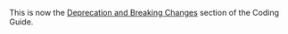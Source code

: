 This is now the [Deprecation and Breaking Changes](https://github.com/AnalyticalGraphicsInc/cesium/blob/master/Documentation/Contributors/CodingGuide/README.md#deprecation-and-breaking-changes) section of the Coding Guide.
